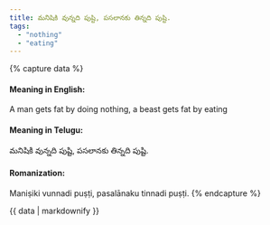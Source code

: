 ```yaml
---
title: మనిషికి వున్నది పుష్టి, పసలానకు తిన్నది పుష్టి.
tags:
  - "nothing"
  - "eating"
---
```


{% capture data %}
#### Meaning in English:
A man gets fat by doing nothing, a beast gets fat by eating

#### Meaning in Telugu:
మనిషికి వున్నది పుష్టి, పసలానకు తిన్నది పుష్టి.

#### Romanization:
Maniṣiki vunnadi puṣṭi, pasalānaku tinnadi puṣṭi.
{% endcapture %}

{{ data | markdownify }}

